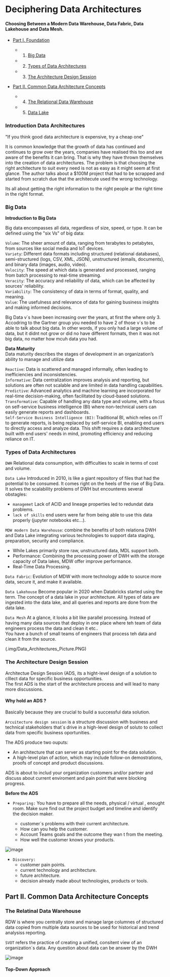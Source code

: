 # Deciphering Data Architectures  
#### Choosing Between a Modern Data Warehouse, Data Fabric, Data Lakehouse and Data Mesh.

- [Part I. Foundation](#part-i-foundation)
  - 1. [Big Data](#big-data)
  - 2. [Types of Data Architectures](#types-of-data-architectures)
  - 3. [The Architecture Design Session](#the-architecture-design-session)
  
- [Part II. Common Data Architecture Concepts](#part-ii-common-data-architecture-concepts)
  - 4. [The Relational Data Warehouse](#the-relational-data-warehouse)
  - 5. [Data Lake](#data-lake)


### Introduction Data Architectures

"If you think good data architecture is expensive, try a cheap one"

It is common knowledge that the growth of data has continued and continues to grow over the years, companies have realised this too and are aware of the benefits it can bring. That is why they have thrown themselves into the creation of data architectures. 
The problem is that choosing the right architecture to suit every need is not as easy as it might seem at first glance.
The author talks about a $100M project that had to be scrapped and started from scratch due that the architecute used the wrong technology.

Its all about getting the right information to the right people ar the right time in the right format.

### Big Data

**Introduction to Big Data**

Big data encompasses all data, regardless of size, speed, or type. It can be defined using the "six Vs" of big data:

`Volume`: The sheer amount of data, ranging from terabytes to petabytes, from sources like social media and IoT devices.  
`Variety`: Different data formats including structured (relational databases), semi-structured (logs, CSV, XML, JSON), unstructured (emails, documents), and binary data (images, audio, video).  
`Velocity`: The speed at which data is generated and processed, ranging from batch processing to real-time streaming.  
`Veracity`: The accuracy and reliability of data, which can be affected by sources' reliability.  
`Variability`: The consistency of data in terms of format, quality, and meaning.  
`Value`: The usefulness and relevance of data for gaining business insights and making informed decisions.  

Big Data v´s have been increasing over the years, at first the where only 3. Accodring to the Gartner group you needed to have 2 of those v´s to be able to talk about big data.
In other words, if you only had a large volume of data, but it didnt not grow or did no have different formats, then it was not big data, no matter how mcuh data you had.


**Data Maturity**  
Data maturity describes the stages of development in an organization’s ability to manage and utilize data

`Reactive`: Data is scattered and managed informally, often leading to inefficiencies and inconsistencies.  
`Informative`: Data centralization improves analysis and reporting, but solutions are often not scalable and are limited in data handling capabilities.  
`Predictive`: Advanced analytics and machine learning are incorporated for real-time decision-making, often facilitated by cloud-based solutions.  
`Transformative`: Capable of handling any data type and volume, with a focus on self-service business intelligence (BI) where non-technical users can easily generate reports and dashboards.  
`Self-Service Business Intelligence (BI)`: Traditional BI, which relies on IT to generate reports, is being replaced by self-service BI, enabling end users to directly access and analyze data. This shift requires a data architecture built with end users' needs in mind, promoting efficiency and reducing reliance on IT.  


### Types of Data Architectures

`DWH` Relational data consumption, with difficulties to scale in terms of cost and volume.  

`Data Lake` Introduced in 2010, is like a giant repository of files that had the potential to be consumed. It comes right on the heels of the rise of Big Data. It solves the scalability problems of DWH
but encounteres several obstagles:
 - `managemet` Lack of ACID and lineage properties led to redundat data problems.   
 - `lack of skills` end users were far from being able to use this data properly (jupyter notebooks etc...).  
 
`MDW modern Data Warehouse`: combine the benefits of both relationa DWH and Data Lake integrating various technologies to support data staging, preparation, security and compliance.
 - While Lakes primarily store raw, unstructured data, MDL support both.  
 - Performance: Combining the processing power of DWH with the storage capacity of Data lakes, MDW offer improve performance.  
 - Real-Time Data Processing.

`Data Fabric`: Evolution of MDW with more technology adde to source more data, secure it, and make it available. 

`Data Lakehouse` Become popular in 2020 when Databricks started using the term. The concept of a data lake in your architecture. All types of data are ingested into the data lake, and all queries and reports are done from the data lake.  
 
`Data Mesh`
At a glance, it looks a bit like parallel processing. Instead of having many data sources that deploy in one place where teh team of data engineers process the data and clean it etc..  
You have a bunch of small teams of engineers that process teh data and clean it from the source.  

(.img/Data_Architectures_Picture.PNG)

### The Architecture Design Session

Architectue Design Session (ADS, its a hight-level design of a solution to clllect data for specific business opportunities.  
The first ADS is the start of the architecture process and will lead to many more discussions.

#### Why hold an ADS ?

Basically because they are crucial to build a successful data solution. 

`Arcuitecture design session` is a structure discussion with business and technical stakeholders that´s drive in a high-level design of soluto to collect data from specific business oportunities.  

The ADS produce two ouputs:

- An architecture that can server as starting point for the data solution.  
- A high-level plan of action, which may include follow-on demostrations, proofs of concept and product discussions.  


ADS is about to includ your organization customers and/or partner and discuss about current enviroment and pain point that were blocking progress.  


**Before the ADS**
- `Preparing:` You have to prepare all the needs, physical / virtual , enought room.
    Make sure find out the project budget and timeline and identify the decision maker.  
	
	- customer´s problems with their current architecture.  
	- How can you help the customer.    
	- Account Teams goals and the outcome they wan t from the meeting.  
	- How well the customer knows your products.  
	
![image](https://github.com/Enrique1987/data_solution_architect/blob/main/img/02_ADS_Meeting.PNG)
	
- `Discovery:`
  - customer pain points.  
  - current technology and architecture.  
  - future architecture.  
  - decision already made about technologies, products or tools.  
  
## Part II. Common Data Architecture Concepts

### The Relatinal Data Warehouse

RDW is where you centrally store and manage large columnes of structured data copied from multiple data sources to be used for historical and trend analysiss reporting.

`SVOT` refers the practice of creating a unified, consitent view of an organization´s data. Any question about data can be answer by the DWH

![image](https://github.com/Enrique1987/data_solution_architect/blob/main/img/04_EDW.PNG)


#### Top-Down Approach

